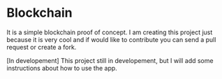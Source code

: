# Blockchain

It is a simple blockchain proof of concept. I am creating this project just because it is very cool and if would like to contribute you can send a pull request or create a fork. 

[In developement] This project still in developement, but I will add some instructions about how to use the app.
